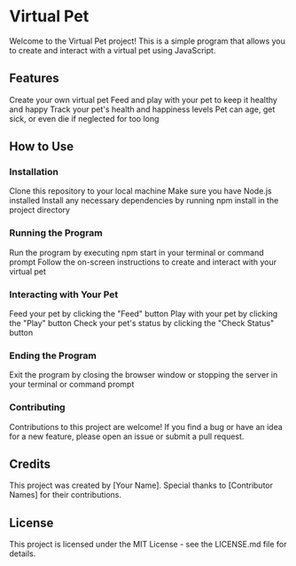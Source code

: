 # Virtual Pet
Welcome to the Virtual Pet project! This is a simple program that allows you to create and interact with a virtual pet using JavaScript.

## Features
Create your own virtual pet
Feed and play with your pet to keep it healthy and happy
Track your pet's health and happiness levels
Pet can age, get sick, or even die if neglected for too long
## How to Use
### Installation
Clone this repository to your local machine
Make sure you have Node.js installed
Install any necessary dependencies by running npm install in the project directory
### Running the Program
Run the program by executing npm start in your terminal or command prompt
Follow the on-screen instructions to create and interact with your virtual pet
### Interacting with Your Pet
Feed your pet by clicking the "Feed" button
Play with your pet by clicking the "Play" button
Check your pet's status by clicking the "Check Status" button
### Ending the Program
Exit the program by closing the browser window or stopping the server in your terminal or command prompt
### Contributing
Contributions to this project are welcome! If you find a bug or have an idea for a new feature, please open an issue or submit a pull request.

## Credits
This project was created by [Your Name]. Special thanks to [Contributor Names] for their contributions.

## License
This project is licensed under the MIT License - see the LICENSE.md file for details.